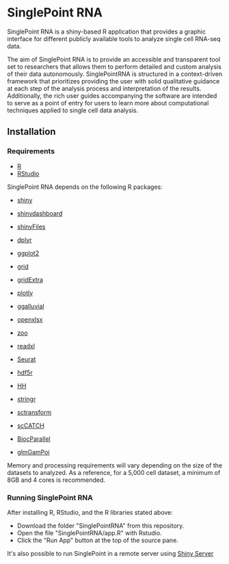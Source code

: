 # SinglePoint RNA

SinglePoint RNA is a shiny-based R application that provides a graphic interface for different publicly available tools to analyze single cell RNA-seq data. 

The aim of SinglePoint RNA is to provide an accessible and transparent tool set to researchers that allows them to perform detailed and custom analysis of their data autonomously. 
SinglePointRNA is structured in a context-driven framework that prioritizes providing the user with solid qualitative guidance at each step of the analysis process and interpretation of the results.
Additionally, the rich user guides accompanying the software are intended to serve as a point of entry for users to learn more about computational techniques applied to single cell data analysis.


## Installation

### Requirements 

* [R](https://cran.r-project.org/)
* [RStudio](https://posit.co/download/rstudio-desktop/)

SinglePoint RNA depends on the following R packages:

* [shiny](https://shiny.rstudio.com/)
* [shinydashboard](https://cran.r-project.org/package=shinydashboard)
* [shinyFiles](https://cran.r-project.org/package=shinyFiles)
* [dplyr](https://cran.r-project.org/package=dplyr)
* [ggplot2](https://cran.r-project.org/package=ggplot2) 
* [grid](https://cran.r-project.org/package=grid) 
* [gridExtra](https://cran.r-project.org/package=gridExtra) 
* [plotly](https://cran.r-project.org/package=plotly)
* [ggalluvial](https://cran.r-project.org/package=ggalluvial)
* [openxlsx](https://cran.r-project.org/package=openxlsx)
* [zoo](https://cran.r-project.org/package=zoo)
* [readxl](https://cran.r-project.org/package=readxl)
* [Seurat](https://cran.r-project.org/package=Seurat)
* [hdf5r](https://cran.r-project.org/package=hdf5r)
* [HH](https://cran.r-project.org/package=HH)
* [stringr](https://cran.r-project.org/package=stringr)
* [sctransform](https://cran.r-project.org/package=sctransform)
* [scCATCH](https://cran.r-project.org/package=scCATCH)

* [BiocParallel](https://bioconductor.org/packages/release/bioc/html/BiocParallel.html)
* [glmGamPoi](https://bioconductor.org/packages/release/bioc/html/glmGamPoi.html)

Memory and processing requirements will vary depending on the size of the datasets to analyzed. As a reference, for a 5,000 cell dataset, a minimum of 8GB and 4 cores is recommended.

### Running SinglePoint RNA

After installing R, RStudio, and the R libraries stated above:

* Download the folder "SinglePointRNA" from this repository. 
* Open the file "SinglePointRNA/app.R" with Rstudio.
* Click the "Run App" button at the top of the source pane.


It's also possible to run SinglePoint in a remote server using [Shiny Server](https://posit.co/products/open-source/shinyserver/)


